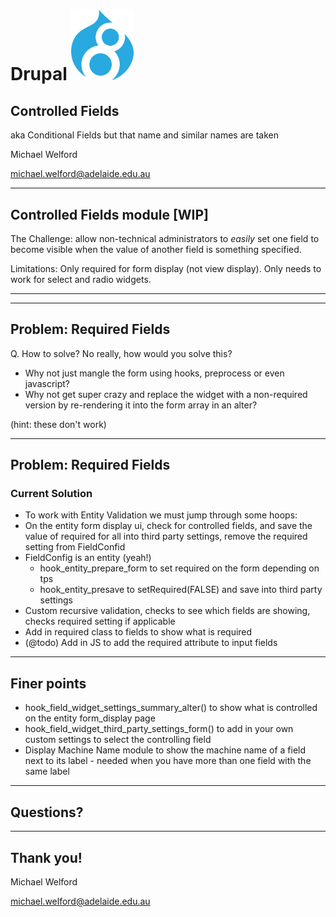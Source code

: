 # Drupal <img src="images/d8-logo.png" alt="Drupal 8 logo" width="100" style="background:none; border:none; margin: 0; box-shadow: none">

## Controlled Fields
aka Conditional Fields but that name and similar names are taken

Michael Welford

<michael.welford@adelaide.edu.au>

---

## Controlled Fields module [WIP]

The Challenge: allow non-technical administrators to 
*easily* set one field to become visible when the value
of another field is something specified.

Limitations: Only required for form display (not view display). 
Only needs to work for select and radio widgets.

---

<!-- .slide: data-background="images/demo.jpg" -->

---

## Problem: Required Fields

Q. How to solve? No really, how would you solve this?

- Why not just mangle the form using hooks, preprocess or even javascript? 
- Why not get super crazy and replace the widget with a non-required version by re-rendering it into the form array in an alter?

(hint: these don't work)

---

## Problem: Required Fields
### Current Solution

- To work with Entity Validation we must jump through some hoops:
- On the entity form display ui, check for controlled fields, and save the value of required for all into third party settings, remove the required setting from FieldConfid
- FieldConfig is an entity (yeah!)
  - hook_entity_prepare_form to set required on the form depending on tps
  - hook_entity_presave to setRequired(FALSE) and save into third party settings
- Custom recursive validation, checks to see which fields are showing, checks required setting if applicable
- Add in required class to fields to show what is required 
- (@todo) Add in JS to add the required attribute to input fields

---

## Finer points

- hook_field_widget_settings_summary_alter() to show what is controlled on the entity form_display page
- hook_field_widget_third_party_settings_form() to add in your own custom settings to select the controlling field
- Display Machine Name module to show the machine name of a field next to its label - needed when you have more than one field with the same label

---

## Questions?

---

## Thank you!

Michael Welford

<michael.welford@adelaide.edu.au>
